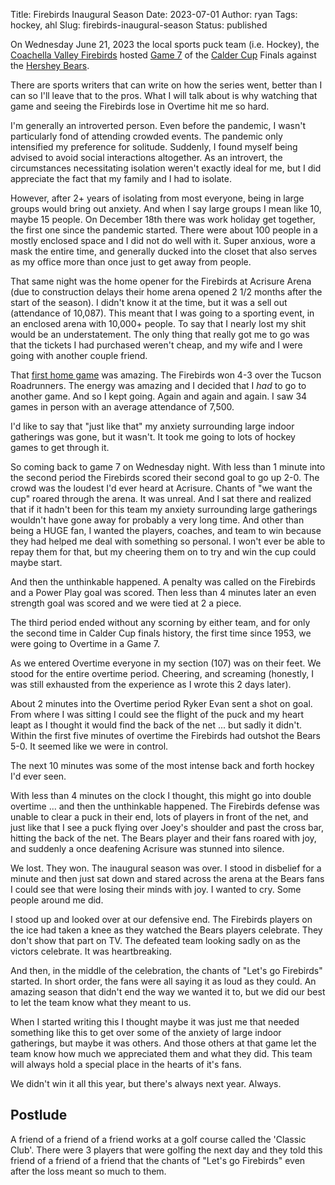 Title: Firebirds Inaugural Season
Date: 2023-07-01
Author: ryan
Tags: hockey, ahl
Slug: firebirds-inaugural-season
Status: published

On Wednesday June 21, 2023 the local sports puck team (i.e. Hockey), the [Coachella Valley Firebirds](https://cvfirebirds.com/) hosted [Game 7](https://theahl.com/stats/game-center/1025179) of the [Calder Cup](https://en.wikipedia.org/wiki/Calder_Cup) Finals against the [Hershey Bears](https://www.hersheybears.com/).

There are sports writers that can write on how the series went, better than I can so I'll leave that to the pros. What I will talk about is why watching that game and seeing the Firebirds lose in Overtime hit me so hard.

I'm generally an introverted person. Even before the pandemic, I wasn't particularly fond of attending crowded events. The pandemic only intensified my preference for solitude. Suddenly, I found myself being advised to avoid social interactions altogether. As an introvert, the circumstances necessitating isolation weren't exactly ideal for me, but I did appreciate the fact that my family and I had to isolate.

However, after 2+ years of isolating from most everyone, being in large groups would bring out anxiety. And when I say large groups I mean like 10, maybe 15 people. On December 18th there was work holiday get together, the first one since the pandemic started. There were about 100 people in a mostly enclosed space and I did not do well with it. Super anxious, wore a mask the entire time, and generally ducked into the closet that also serves as my office more than once just to get away from people.

That same night was the home opener for the Firebirds at Acrisure Arena (due to construction delays their home arena opened 2 1/2 months after the start of the season). I didn't know it at the time, but it was a sell out (attendance of 10,087). This meant that I was going to a sporting event, in an enclosed arena with 10,000+ people. To say that I nearly lost my shit would be an understatement. The only thing that really got me to go was that the tickets I had purchased weren't cheap, and my wife and I were going with another couple friend.

That [first home game](https://theahl.com/stats/game-center/1024284) was amazing. The Firebirds won 4-3 over the Tucson Roadrunners. The energy was amazing and I decided that I *had* to go to another game. And so I kept going. Again and again and again. I saw 34 games in person with an average attendance of 7,500.

I'd like to say that "just like that" my anxiety surrounding large indoor gatherings was gone, but it wasn't. It took me going to lots of hockey games to get through it.

So coming back to game 7 on Wednesday night. With less than 1 minute into the second period the Firebirds scored their second goal to go up 2-0. The crowd was the loudest I'd ever heard at Acrisure. Chants of "we want the cup" roared through the arena. It was unreal. And I sat there and realized that if it hadn't been for this team my anxiety surrounding large gatherings wouldn't have gone away for probably a very long time. And other than being a HUGE fan, I wanted the players, coaches, and team to win because they had helped me deal with something so personal. I won't ever be able to repay them for that, but my cheering them on to try and win the cup could maybe start.

And then the unthinkable happened. A penalty was called on the Firebirds and a Power Play goal was scored. Then less than 4 minutes later an even strength goal was scored and we were tied at 2 a piece.

The third period ended without any scorning by either team, and for only the second time in Calder Cup finals history, the first time since 1953, we were going to Overtime in a Game 7.

As we entered Overtime everyone in my section (107) was on their feet. We stood for the entire overtime period. Cheering, and screaming (honestly, I was still exhausted from the experience as I wrote this 2 days later).

About 2 minutes into the Overtime period Ryker Evan sent a shot on goal. From where I was sitting I could see the flight of the puck and my heart leapt as I thought it would find the back of the net ... but sadly it didn't. Within the first five minutes of overtime the Firebirds had outshot the Bears 5-0. It seemed like we were in control.

The next 10 minutes was some of the most intense back and forth hockey I'd ever seen.

With less than 4 minutes on the clock I thought, this might go into double overtime ... and then the unthinkable happened. The Firebirds defense was unable to clear a puck in their end, lots of players in front of the net, and just like that I see a puck flying over Joey's shoulder and past the cross bar, hitting the back of the net. The Bears player and their fans roared with joy, and suddenly a once deafening Acrisure was stunned into silence.

We lost. They won. The inaugural season was over. I stood in disbelief for a minute and then just sat down and stared across the arena at the Bears fans I could see that were losing their minds with joy. I wanted to cry. Some people around me did.

I stood up and looked over at our defensive end. The Firebirds players on the ice had taken a knee as they watched the Bears players celebrate. They don't show that part on TV. The defeated team looking sadly on as the victors celebrate. It was heartbreaking.

And then, in the middle of the celebration, the chants of "Let's go Firebirds" started. In short order, the fans were all saying it as loud as they could. An amazing season that didn't end the way we wanted it to, but we did our best to let the team know what they meant to us.

When I started writing this I thought maybe it was just me that needed something like this to get over some of the anxiety of large indoor gatherings, but maybe it was others. And those others at that game let the team know how much we appreciated them and what they did. This team will always hold a special place in the hearts of it's fans.

We didn't win it all this year, but there's always next year. Always.

## Postlude

A friend of a friend of a friend works at a golf course called the 'Classic Club'. There were 3 players that were golfing the next day and they told this friend of a friend of a friend that the chants of "Let's go Firebirds" even after the loss meant so much to them.
